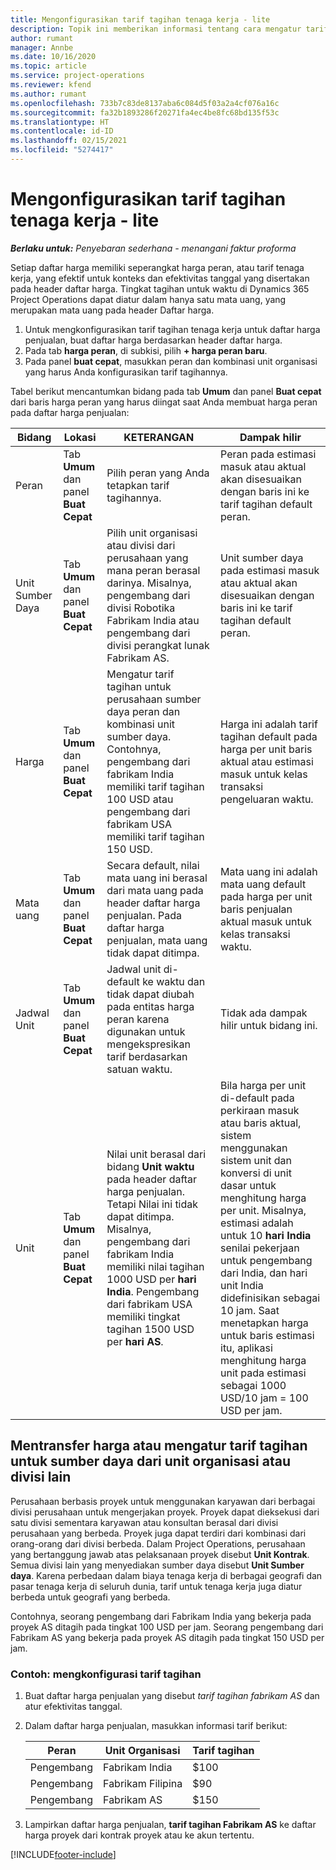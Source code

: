 ```yaml
---
title: Mengonfigurasikan tarif tagihan tenaga kerja - lite
description: Topik ini memberikan informasi tentang cara mengatur tarif tagihan tenaga kerja di Project Operations.
author: rumant
manager: Annbe
ms.date: 10/16/2020
ms.topic: article
ms.service: project-operations
ms.reviewer: kfend
ms.author: rumant
ms.openlocfilehash: 733b7c83de8137aba6c084d5f03a2a4cf076a16c
ms.sourcegitcommit: fa32b1893286f20271fa4ec4be8fc68bd135f53c
ms.translationtype: HT
ms.contentlocale: id-ID
ms.lasthandoff: 02/15/2021
ms.locfileid: "5274417"
---
```

# <a name="set-up-labor-bill-rates---lite"></a>Mengonfigurasikan tarif tagihan tenaga kerja - lite

_**Berlaku untuk:** Penyebaran sederhana - menangani faktur proforma_

Setiap daftar harga memiliki seperangkat harga peran, atau tarif tenaga kerja, yang efektif untuk konteks dan efektivitas tanggal yang disertakan pada header daftar harga. Tingkat tagihan untuk waktu di Dynamics 365 Project Operations dapat diatur dalam hanya satu mata uang, yang merupakan mata uang pada header Daftar harga.

1. Untuk mengkonfigurasikan tarif tagihan tenaga kerja untuk daftar harga penjualan, buat daftar harga berdasarkan header daftar harga. 
2. Pada tab **harga peran**, di subkisi, pilih **+ harga peran baru**. 
3. Pada panel **buat cepat**, masukkan peran dan kombinasi unit organisasi yang harus Anda konfigurasikan tarif tagihannya.

  Tabel berikut mencantumkan bidang pada tab **Umum** dan panel **Buat cepat** dari baris harga peran yang harus diingat saat Anda membuat harga peran pada daftar harga penjualan:

  | Bidang | Lokasi | KETERANGAN | Dampak hilir |
  | --- | --- | --- | --- |
  | Peran | Tab **Umum** dan panel **Buat Cepat** | Pilih peran yang Anda tetapkan tarif tagihannya. | Peran pada estimasi masuk atau aktual akan disesuaikan dengan baris ini ke tarif tagihan default peran. |
  | Unit Sumber Daya | Tab **Umum** dan panel **Buat Cepat** | Pilih unit organisasi atau divisi dari perusahaan yang mana peran berasal darinya. Misalnya, pengembang dari divisi Robotika Fabrikam India atau pengembang dari divisi perangkat lunak Fabrikam AS. | Unit sumber daya pada estimasi masuk atau aktual akan disesuaikan dengan baris ini ke tarif tagihan default peran. |
  | Harga | Tab **Umum** dan panel **Buat Cepat** | Mengatur tarif tagihan untuk perusahaan sumber daya peran dan kombinasi unit sumber daya. Contohnya, pengembang dari fabrikam India memiliki tarif tagihan 100 USD atau pengembang dari fabrikam USA memiliki tarif tagihan 150 USD. | Harga ini adalah tarif tagihan default pada harga per unit baris aktual atau estimasi masuk untuk kelas transaksi pengeluaran waktu. |
  | Mata uang | Tab **Umum** dan panel **Buat Cepat**| Secara default, nilai mata uang ini berasal dari mata uang pada header daftar harga penjualan. Pada daftar harga penjualan, mata uang tidak dapat ditimpa. | Mata uang ini adalah mata uang default pada harga per unit baris penjualan aktual masuk untuk kelas transaksi waktu. |
  | Jadwal Unit | Tab **Umum** dan panel **Buat Cepat** | Jadwal unit di-default ke waktu dan tidak dapat diubah pada entitas harga peran karena digunakan untuk mengekspresikan tarif berdasarkan satuan waktu. | Tidak ada dampak hilir untuk bidang ini. |
  | Unit | Tab **Umum** dan panel **Buat Cepat** | Nilai unit berasal dari bidang **Unit waktu** pada header daftar harga penjualan. Tetapi Nilai ini tidak dapat ditimpa. Misalnya, pengembang dari fabrikam India memiliki nilai tagihan 1000 USD per **hari India**. Pengembang dari fabrikam USA memiliki tingkat tagihan 1500 USD per **hari AS**. | Bila harga per unit di-default pada perkiraan masuk atau baris aktual, sistem menggunakan sistem unit dan konversi di unit dasar untuk menghitung harga per unit. Misalnya, estimasi adalah untuk 10 **hari India** senilai pekerjaan untuk pengembang dari India, dan hari unit India didefinisikan sebagai 10 jam. Saat menetapkan harga untuk baris estimasi itu, aplikasi menghitung harga unit pada estimasi sebagai 1000 USD/10 jam = 100 USD per jam. |


## <a name="transfer-pricing-or-set-up-bill-rates-for-resources-from-other-organizational-units-or-divisions"></a>Mentransfer harga atau mengatur tarif tagihan untuk sumber daya dari unit organisasi atau divisi lain 

Perusahaan berbasis proyek untuk menggunakan karyawan dari berbagai divisi perusahaan untuk mengerjakan proyek. Proyek dapat dieksekusi dari satu divisi sementara karyawan atau konsultan berasal dari divisi perusahaan yang berbeda. Proyek juga dapat terdiri dari kombinasi dari orang-orang dari divisi berbeda. Dalam Project Operations, perusahaan yang bertanggung jawab atas pelaksanaan proyek disebut **Unit Kontrak**. Semua divisi lain yang menyediakan sumber daya disebut **Unit Sumber daya**. Karena perbedaan dalam biaya tenaga kerja di berbagai geografi dan pasar tenaga kerja di seluruh dunia, tarif untuk tenaga kerja juga diatur berbeda untuk geografi yang berbeda.

Contohnya, seorang pengembang dari Fabrikam India yang bekerja pada proyek AS ditagih pada tingkat 100 USD per jam. Seorang pengembang dari Fabrikam AS yang bekerja pada proyek AS ditagih pada tingkat 150 USD per jam.

### <a name="example-set-up-a-bill-rate"></a>Contoh: mengkonfigurasi tarif tagihan

1. Buat daftar harga penjualan yang disebut *tarif tagihan fabrikam AS* dan atur efektivitas tanggal.
2. Dalam daftar harga penjualan, masukkan informasi tarif berikut:

    | Peran | Unit Organisasi | Tarif tagihan |
    | --- | --- | --- |
    | Pengembang | Fabrikam India | $100 |
    | Pengembang | Fabrikam Filipina | $90 |
    | Pengembang | Fabrikam AS | $150 |

3. Lampirkan daftar harga penjualan, **tarif tagihan Fabrikam AS** ke daftar harga proyek dari kontrak proyek atau ke akun tertentu.


[!INCLUDE[footer-include](../../includes/footer-banner.md)]